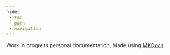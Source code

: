 ```yaml
---
hide:
 - toc
 - path
 - navigation
---
```


Work in progress personal documentation, Made using [MKDocs](https://squidfunk.github.io/mkdocs-material/)
